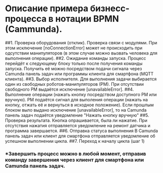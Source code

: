 # Описание примера бизнесс-процесса в нотации BPMN (Cammunda).


##1. Проверка оборудования (отклик).
Проверка связи с модулями. При этом исключение [noConnectionError] может не происходить при
одсутствии манипуляторов (в этом случае можно вызвать человека для выполнения операции).
##2. Ожидание команды запуска.
Процесс перейдёт к следующему блоку только после получения команды запуска. Получить её
можно посредством подачи сигнала через Camunda панель задач или программы клиента для
смартфона (MQTT клиента).
##3. Выбор исполнителя.
Для выполнения задачи выбирается один из свободных роботов-манипуляторов (РМ). При отсутствии 
свободного РМ выдаётся исключение [unavailableError].
##4. Выполнение операции (нажать кнопку посредством доступного РМ или вручную).
РМ подаётся сигнал для выполения операции (нажать на кнопку, отжать её и вернуться в 
исходное положение). Если прошлым блоком выло выдано исключение [unavailableError], 
то на Camunda панель задач подаётся уведомление "Нажать кнопку вручную" 
##5. Проверка результата.
Кнопка опрашивается, была ли нажатие. При отсутствия нажатия отправляется уведомление 
на ремонт датчика и программа завершается.
##6. Отправка статуса выполнения
В Camunda панель задач или клиент для смартфона отправляется уведомление об успешном 
выполнении цикла. 
##7. Переход к началу цикла (шаг 1)

### *Завершить процесс можно в любой момент, отправив команду завершения через клиент для смартфона или Camunda панель задач.
